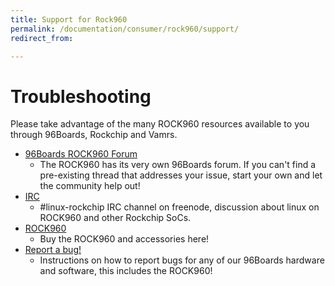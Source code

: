 ```yaml
---
title: Support for Rock960
permalink: /documentation/consumer/rock960/support/
redirect_from:

---
```


# Troubleshooting

Please take advantage of the many ROCK960 resources available to you through 96Boards, Rockchip and Vamrs.

- [96Boards ROCK960 Forum](https://discuss.96boards.org/c/products/rock960)
   - The ROCK960 has its very own 96Boards forum. If you can't find a pre-existing thread that addresses your issue, start your own and let the community help out!
- [IRC](http://webchat.freenode.net/?channels=linux-rockchip)
   - \#linux-rockchip IRC channel on freenode, discussion about linux on ROCK960 and other Rockchip SoCs.
- [ROCK960](buy.md)
   - Buy the ROCK960 and accessories here! 
- [Report a bug!](../../../Report_a_bug.md)
   - Instructions on how to report bugs for any of our 96Boards hardware and software, this includes the ROCK960!

